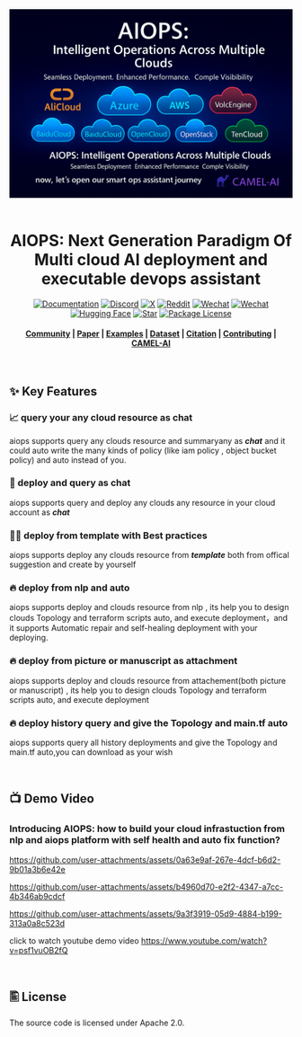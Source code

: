 <div align="center">
  <a href="https://www.camel-ai.org/">
    <img src="assets/meet-en.png" alt=banner>
  </a>
</div>
</br>

<div align="center">

<h1> AIOPS: Next Generation Paradigm Of Multi cloud AI deployment and executable devops assistant
</h1>

[![Documentation][docs-image]][docs-url]
[![Discord][discord-image]][discord-url]
[![X][x-image]][x-url]
[![Reddit][reddit-image]][reddit-url]
[![Wechat][wechat-image]][wechat-url]
[![Wechat][oasis-image]][oasis-url]
[![Hugging Face][huggingface-image]][huggingface-url]
[![Star][star-image]][star-url]
[![Package License][package-license-image]][package-license-url]

<h4 align="center">

[Community](https://github.com/camel-ai/camel#community) |
[Paper]() |
[Examples]() |
[Dataset]() |
[Citation]() |
[Contributing]() |
[CAMEL-AI](https://www.camel-ai.org/)

</h4>

</div>

<br>

## ✨ Key Features

### 📈 query your any cloud resource as chat

aiops supports query any clouds resource and summaryany as ***chat*** and it could auto write the many kinds of policy (like iam policy , object bucket policy) and auto instead of you.

### 📲 deploy and query as chat 

aiops supports query and deploy any clouds any resource in your cloud account as ***chat*** 

### 👍🏼 deploy from template with Best practices

aiops supports deploy any clouds resource from ***template*** both from offical suggestion and create by yourself

### 🔥 deploy from nlp and auto 

aiops supports deploy and clouds resource from nlp , its help you to design clouds Topology and  terraform scripts auto, and execute deployment，and it supports Automatic repair and self-healing deployment with your deploying.

### 🔥 deploy from picture or manuscript as attachment

aiops supports deploy and clouds resource from attachement(both picture or manuscript) , its help you to design clouds Topology and  terraform scripts auto, and execute deployment

### 🔥 deploy history query and give the Topology and main.tf auto

aiops supports query all history deployments and give the Topology and main.tf auto,you can download as your wish

<br>

## 📺 Demo Video

### Introducing AIOPS: how to build your cloud infrastuction from nlp and aiops platform with self health and auto fix function?

https://github.com/user-attachments/assets/0a63e9af-267e-4dcf-b6d2-9b01a3b6e42e

https://github.com/user-attachments/assets/b4960d70-e2f2-4347-a7cc-4b346ab9cdcf

https://github.com/user-attachments/assets/9a3f3919-05d9-4884-b199-313a0a8c523d

click to watch youtube demo video
https://www.youtube.com/watch?v=psf1vuOB2fQ


<br>


## 🖺 License

The source code is licensed under Apache 2.0.

[discord-image]: https://img.shields.io/discord/1082486657678311454?logo=discord&labelColor=%20%235462eb&logoColor=%20%23f5f5f5&color=%20%235462eb
[discord-url]: https://discord.camel-ai.org/
[docs-image]: https://img.shields.io/badge/Documentation-EB3ECC
[docs-url]: https://docs.oasis.camel-ai.org/
[huggingface-image]: https://img.shields.io/badge/%F0%9F%A4%97%20Hugging%20Face-CAMEL--AI-ffc107?color=ffc107&logoColor=white
[huggingface-url]: https://huggingface.co/camel-ai
[oasis-image]: https://img.shields.io/badge/WeChat-OASISProject-brightgreen?logo=wechat&logoColor=white
[oasis-url]: ./assets/wechatgroup.png
[package-license-image]: https://img.shields.io/badge/License-Apache_2.0-blue.svg
[package-license-url]: https://github.com/camel-ai/oasis/blob/main/licenses/LICENSE
[reddit-image]: https://img.shields.io/reddit/subreddit-subscribers/CamelAI?style=plastic&logo=reddit&label=r%2FCAMEL&labelColor=white
[reddit-url]: https://www.reddit.com/r/CamelAI/
[star-image]: https://img.shields.io/github/stars/camel-ai/oasis?label=stars&logo=github&color=brightgreen
[star-url]: https://github.com/camel-ai/oasis/stargazers
[wechat-image]: https://img.shields.io/badge/WeChat-CamelAIOrg-brightgreen?logo=wechat&logoColor=white
[wechat-url]: ./assets/wechat.JPGwechat.jpg
[x-image]: https://img.shields.io/twitter/follow/CamelAIOrg?style=social
[x-url]: https://x.com/CamelAIOrg
